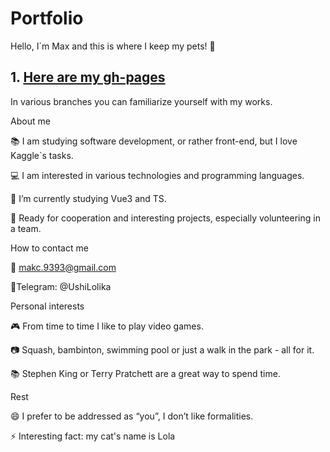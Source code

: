 # Portfolio


Hello, I`m Max and this is where I keep my pets! 👋
## 1. [Here are my gh-pages](https://github.com/ItsnotMax/portfolio/tree/gh-pages)

In various branches you can familiarize yourself with my works.

About me

📚 I am studying software development, or rather front-end, but I love Kaggle`s tasks.

💻 I am interested in various technologies and programming languages.

🌱 I’m currently studying Vue3 and TS.

💼 Ready for cooperation and interesting projects, especially volunteering in a team.


How to contact me

📧 makc.9393@gmail.com

📱Telegram: @UshiLolika


Personal interests

🎮 From time to time I like to play video games.

📷 Squash, bambinton, swimming pool or just a walk in the park - all for it.

📚 Stephen King or Terry Pratchett are a great way to spend time.


Rest

😄 I prefer to be addressed as “you”, I don’t like formalities.

⚡ Interesting fact: my cat's name is Lola
